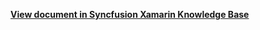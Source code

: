**[View document in Syncfusion Xamarin Knowledge Base](https://www.syncfusion.com/kb/13168/how-to-set-rounded-corner-for-xamarin-forms-datagrid-sfdatagrid)**